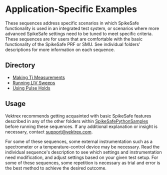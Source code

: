 # Application-Specific Examples

These sequences address specific scenarios in which SpikeSafe functionality is used in an integrated test system, or scenarios where more advanced SpikeSafe settings need to be tuned to meet specific criteria. These sequences are for users that are comfortable with the basic functionality of the SpikeSafe PRF or SMU. See individual folders' descriptions for more information on each sequence.

## Directory
- [Making Tj Measurements](making_tj_measurements)
- [Running LIV Sweeps](running_liv_sweeps)
- [Using Pulse Holds](using_pulse_holds)

## Usage

Vektrex recommends getting acquainted with basic SpikeSafe features described in any of the other folders within [SpikeSafePythonSamples](..) before running these sequences. If any additional explanation or insight is necessary, contact support@vektrex.com. 

For some of these sequences, some external instrumentation such as a spectrometer or a temperature-control device may be necessary. Read the individual sequence's description to see which settings and instrumentation need modification, and adjust settings based on your given test setup. For some of these sequences, some repetition is necessary as trial and error is the best method to achieve the desired outcome.


